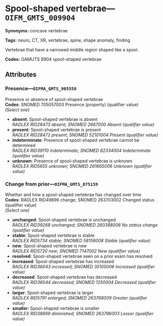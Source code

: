 # Spool-shaped vertebrae—`OIFM_GMTS_009904`

**Synonyms:** concave vertebrae

**Tags:** neuro, CT, XR, vertebrae, spine, shape anomaly, finding

Vertebrae that have a narrowed middle region shaped like a spool.

**Codes:** GAMUTS 9904 spool-shaped vertebrae

## Attributes

### Presence—`OIFMA_GMTS_905558`

Presence or absence of spool-shaped vertebrae  
**Codes**: SNOMED 705057003 Presence (property) (qualifier value)  
*(Select one)*

- **absent**: Spool-shaped vertebrae is absent  
_RADLEX RID28473 absent; SNOMED 2667000 Absent (qualifier value)_
- **present**: Spool-shaped vertebrae is present  
_RADLEX RID28472 present; SNOMED 52101004 Present (qualifier value)_
- **indeterminate**: Presence of spool-shaped vertebrae cannot be determined  
_RADLEX RID39110 indeterminate; SNOMED 82334004 Indeterminate (qualifier value)_
- **unknown**: Presence of spool-shaped vertebrae is unknown  
_RADLEX RID5655 unknown; SNOMED 261665006 Unknown (qualifier value)_

### Change from prior—`OIFMA_GMTS_075159`

Whether and how a spool-shaped vertebrae has changed over time  
**Codes**: RADLEX RID49896 change; SNOMED 263703002 Changed status (qualifier value)  
*(Select one)*

- **unchanged**: Spool-shaped vertebrae is unchanged  
_RADLEX RID39268 unchanged; SNOMED 260388006 No status change (qualifier value)_
- **stable**: Spool-shaped vertebrae is stable  
_RADLEX RID5734 stable; SNOMED 58158008 Stable (qualifier value)_
- **new**: Spool-shaped vertebrae is new  
_RADLEX RID5720 new; SNOMED 7147002 New (qualifier value)_
- **resolved**: Spool-shaped vertebrae seen on a prior exam has resolved  
- **increased**: Spool-shaped vertebrae has increased  
_RADLEX RID36043 increased; SNOMED 35105006 Increased (qualifier value)_
- **decreased**: Spool-shaped vertebrae has decreased  
_RADLEX RID36044 decreased; SNOMED 1250004 Decreased (qualifier value)_
- **larger**: Spool-shaped vertebrae is larger  
_RADLEX RID5791 enlarged; SNOMED 263768009 Greater (qualifier value)_
- **smaller**: Spool-shaped vertebrae is smaller  
_RADLEX RID38669 diminished; SNOMED 263796003 Lesser (qualifier value)_